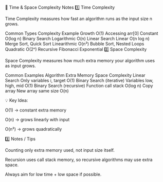 📝 Time & Space Complexity Notes
1️⃣ Time Complexity

Time Complexity measures how fast an algorithm runs as the input size n grows.

Common Types
Complexity	Example	Growth
O(1)	Accessing arr[0]	Constant
O(log n)	Binary Search	Logarithmic
O(n)	Linear Search	Linear
O(n log n)	Merge Sort, Quick Sort	Linearithmic
O(n²)	Bubble Sort, Nested Loops	Quadratic
O(2ⁿ)	Recursive Fibonacci	Exponential
2️⃣ Space Complexity

Space Complexity measures how much extra memory your algorithm uses as input grows.

Common Examples
Algorithm	Extra Memory	Space Complexity
Linear Search	Only variables i, target	O(1)
Binary Search (iterative)	Variables low, high, mid	O(1)
Binary Search (recursive)	Function call stack	O(log n)
Copy array	New array same size	O(n)

💡 Key Idea:

O(1) → constant extra memory

O(n) → grows linearly with input

O(n²) → grows quadratically

3️⃣ Notes / Tips

Counting only extra memory used, not input size itself.

Recursion uses call stack memory, so recursive algorithms may use extra space.

Always aim for low time + low space if possible.